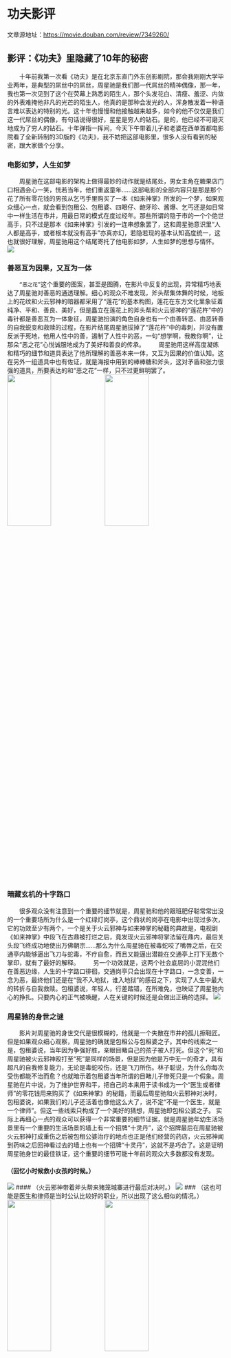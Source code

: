 # 功夫影评

文章源地址：https://movie.douban.com/review/7349260/
## 影评：《功夫》里隐藏了10年的秘密
　　十年前我第一次看《功夫》是在北京东直门外东创影剧院，那会我刚刚大学毕业两年，是典型的屌丝中的屌丝，周星驰是我们那一代屌丝的精神偶像，那一年，我也第一次见到了这个在荧幕上熟悉的陌生人，那个头发花白、清瘦、羞涩、内敛的外表难掩他非凡的光芒的陌生人，他真的是那种会发光的人，浑身散发着一种语言难以表达的特别的光。这十年也慢慢和他接触越来越多，如今的他不仅仅是我们这一代屌丝的偶像，有句话说得很好，星星是穷人的钻石。是的，他已经不可磨灭地成为了穷人的钻石。十年弹指一挥间，今天下午带着儿子和老婆在西单首都电影院看了全新转制的3D版的《功夫》，我不妨把这部电影里，很多人没有看到的秘密，跟大家做个分享。　　
### 电影如梦，人生如梦
　　周星驰在这部电影的架构上做得最妙的动作就是结尾处，男女主角在糖果店门口相遇会心一笑，恍若当年，他们重返童年……这部电影的全部内容只是那是那个花了所有零花钱的男孩从乞丐手里购买了一本《如来神掌》所发的一个梦，如果观众细心一点，就会看到包租公、包租婆、四眼仔、龅牙珍、酱爆、乞丐还是如日常中一样生活在市井，用最日常的模式在度过经年。那些所谓的隐于市的一个个绝世高手，只不过是那本《如来神掌》引发的一连串想象罢了，这和周星驰意识里“人人都是高手，或者根本就没有高手”亦真亦幻，若隐若现的基本认知高度统一，这也就很好理解，周星驰用这个结尾寄托了他电影如梦，人生如梦的思想与情怀。　　
<image src="picture/picture1.png">
### 善恶互为因果，又互为一体
　　`“恶之花”`这个重要的图案，甚至是图腾，在影片中反复的出现，异常精巧地表达了周星驰对善恶的通透理解。细心的观众不难发现，斧头帮集体舞的时候，地板上的花纹和火云邪神的暗器都采用了“莲花”的基本构图，莲花在东方文化里象征着纯净、平和、善良、美好，但是矗立在莲花上的斧头帮和火云邪神的“莲花杵”中的毒针都是善恶互为一体象征，周星驰扮演的角色自身也有一个由善转恶、由恶转善的自我蜕变和救赎的过程，在影片结尾周星驰拔掉了“莲花杵”中的毒刺，并没有置反派于死地，他用人性中的善，遏制了人性中的恶，一句“想学啊，我教你啊”，让那朵“恶之花”心悦诚服地成为了美好和善良的传承。
　　周星驰用这样高度凝练和精巧的细节和道具表达了他所理解的善恶本来一体，又互为因果的价值认知。这在另外一组道具中也有佐证，就是海报中用到的棒棒糖和斧头，这对矛盾和张力很强的道具，所要表达的和“恶之花”一样，只不过更鲜明罢了。
<image src="picture/picture2-1.png" style="width:45%;height:30%"><image src="picture/picture2-2.png" style="width:45%;height:30%">
### 暗藏玄机的十字路口
　　很多观众没有注意到一个重要的细节就是，周星驰和他的跟班肥仔聪常常出没的一个重要场所为什么是一个红绿灯岗亭，这个鼎状的岗亭在电影中出现过多次，它的功效至少有两个，一个是关于火云邪神与如来神掌的秘籍的典故是，电视剧《如来神掌》中段飞在古鼎被打烂之后，竟发现火云邪神将掌法留在鼎内，最后关头段飞终成功地使出万佛朝宗……那么为什么周星驰在被毒蛇咬了嘴唇之后，在交通亭内能够逼出飞刀与蛇毒，不疗自愈，而且又能逼出潜能在交通亭上打下无数个掌印，就有了最好的解释。
　　另一个功效就是，这两个社会底层的小混混他们在善恶边缘，人生的十字路口徘徊，交通岗亭只会出现在十字路口，一念变善，一念为恶，最终他们还是在“我不入地狱，谁入地狱”的感召之下，实现了人生中最大的转折与自我救赎。包租婆说，年轻人，行差踏错，在所难免，也映证了周星驰内心的挣扎。只要内心的正气被唤醒，人在关键的时候还是会做出正确的选择。
<image src="picture/picture3.png">
### 周星驰的身世之谜
　　影片对周星驰的身世交代是很模糊的，他就是一个失散在市井的孤儿擦鞋匠。但是如果观众细心观察，周星驰的确就是包租公与包租婆之子。其中的线索之一是，包租婆说，当年因为争强好胜，亲眼目睹自己的孩子被人打死。但这个“死”和周星驰被火云邪神殴打至“死”是同样的场景，但是因为他是万中无一的奇才，具有超凡的自我修复能力，无论是毒蛇咬伤，还是飞刀所伤。林子聪说，为什么你每次受伤都能不治而愈？也就暗示着包租婆当年所谓的目睹儿子惨死只是一个假象。周星驰在片中说，为了维护世界和平，把自己的本来用于读书成为一个“医生或者律师”的零花钱用来购买了《如来神掌》的秘籍，而最后周星驰和火云邪神对决时，包租婆说，如果我们的儿子还活着也像他这么大了，说不定“不是一个医生，就是一个律师”。但这一些线索只构成了一个美好的猜想，周星驰即包租公婆之子。
实际上再细心一点的观众可以获得一个非常重要的细节证据，就是周星驰年幼生活场景里有一个重要的生活场景的墙上有一个招牌“十灵丹”，这个招牌最后在周星驰被火云邪神打成重伤之后被包租公婆治疗的地点也正是他们经营的药店，火云邪神闻到药味之后回神看过去的墙上也有一个招牌“十灵丹”，这就不是巧合了。这是证明周星驰身世的最佳铁证，这个重要的细节可能十年前的观众大多数都没有发现。
#### （回忆小时候救小女孩的时候。）
<image src="picture/picture4.png">
#### （火云邪神带着斧头帮来猪笼城寨进行最后对决时。）
<image src="picture/picture5.png">
### （这也可能是医生和律师是当时公认比较好的职业，所以出现了这么相似的情况。）
<image src="picture/picture6-1.png" style="width:45%;height:30%"><image src="picture/picture6-2.png" style="width:45%;height:30%">

### 谁才是万中无一的高手？
　　《功夫》的原名是《高手又见高手》，那么谁才是真正的高手？是真正依次出现的是十二路谭腿、洪家铁线拳、五郎八卦棍、六指琴魔、太极拳、狮吼功、蛤蟆功和如来神掌吗？很显然这些功夫的出现并不是要证明唯快不破天下武功谁更是真正的高手。人世间万中无一的高手在《功夫》中有精准的表达，就是周星驰被火云邪神重创之后，那根轻轻敲向火云邪神木棍背后的勇气。这看似搞笑的轻轻一击，是他在经历哑女年少记忆唤醒之后的自我挣扎，也是他的生身父母所言的“我不入地狱谁入地狱”的点化，他在最关键的时候选择了背叛他一直都没有真正拥有的“恶”，发现了自己内心深处所一直索拥有的善的力量。
　　这种勇气是周星驰作为导演最想表达的，他多次说过这部电影是一部关于勇气的电影，武力表面上是击败对手的技术，实际上“止戈”为“武”，停止争斗才是武的根本内涵，“止戈”最需要的不是更强的技术，而是支撑更强武功背后的勇气，结尾处周星驰并未以暴制暴，消灭邪恶，而是引恶为善，这种勇气才是武侠的重要内核之一，勇气才是那个万中无一的高手。作为导演的周星驰，将东方武术的深层价值观以一种好莱坞电影的技术，表达了一个反好莱坞的内核，十年之后回味，不得不佩服他创作这部影片时候的深刻思考。
### 无厘头的告别和救赎
　　《功夫》是周星驰当年的转型之作，很多《大话西游》的粉丝并不喜欢《功夫》，这部电影上映之处的豆瓣评分只有7.0分，十年之后这部电影的评分变成了7.5，这样的现象在周星驰身上发生过两次，如果豆瓣早在《大话西游》上映的时候就存在，当年的评分肯定不及格，但是1998年之后这部电影在大学生群体中产生了广泛的影响，如今的评分高达9.1分。在今天有很多电影人和观众都会说《功夫》是周星驰电影生涯中最好的作品，没有之一。  
　　从《喜剧之王》开始，周星驰的电影风格日趋成熟，影片中“无厘头”的东西开始减少，增加了更多的人文关怀，这在《少林足球》、《功夫》以及《长江七号》中都表现得淋漓尽致。如果说《少林足球》是周星驰借助好莱坞技术风格的一个全新的开始，那么《功夫》则是他转变风格后的又一个里程碑。《功夫》可以说是寻回香港文化的一盏领航灯：以出奇的喜剧手法，自然地结合中国的道家、儒家、佛家思想，并加上市井阶层的奇异智慧，香港文化于是隐约呈现。这是对“无厘头”扬弃的收获。为了寻求新的突破，周星驰不断地探索着，他冒着可能会不被观众认可的巨大的风险，并忍痛的割舍了“无厘头”式的喜剧风格，他进行了一次全新的尝试也进行了一次自我的挑战，十年过去，我们再回头看，事实证明了，不断的转型，对周星驰来说，是唯一的出路，如果停留在过去，等待他的只是失败。周星驰在这一点上是多么的真实、偏执、敏感、又不依不饶。  
　　我记得和菜头写过一篇影评大致说“从良了就别来找我”，看起来周星驰现在更像是个传道者。其实这是我们内心面对成长对自己提出的质疑，跟他有关，又跟他无关。我们这一代人随着自己年少轻狂时对周星驰的痴迷，到今天我们已经成熟世故的时候仍然怀恋那个永不磨灭的年代。即便是表面上如何隐忍和淡定，但是背后仍有一颗不肯媚俗的心。而周星驰正是我们期望的那个可以嘲讽一切的人，我们需要的是一个一成不变的嘲讽、颠覆、恶心一切的周星驰，他像一个梦想一样若即若离。  
　　《功夫》告诉我们，我和原来的那个周星驰说再见了。尽管在他的内心隐藏着太多的孤傲，但是他并没有在这么多次的赞赏和肯定中迷失自己，我们始终都只看到一个头发花白、清瘦、疲倦并且谦和大度的男人，那个在银幕上嬉笑怒骂、癫狂灿烂、嚣张跋扈、恶搞卖弄、隐忍凄惨、自怨自艾、自我陶醉、自作自受、自欺欺人、自以为是的家伙不见了，他去了哪里？  
　　如今时隔十年我们再看《功夫》时期的周星驰，其实他的内心和精神气质一直没变，却又一直在变。所以，对于他来说，唯变不破才是他的真正的哲学。关于《功夫》有太多秘密可以讲，如果可以，我能写十万字的分析文章，告诉大家应该珍惜这次有可能最后一次在大荧幕上见到周星驰的机会。我们和十年前的自己相约，去找到如今已经慢慢疏离了的当年那个血气方刚的勇气青年。
